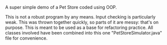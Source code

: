 A super simple demo of a Pet Store coded using OOP.

This is not a robust program by any means. Input checking is particularly weak.
This was thrown together quickly, so parts of it are messy: that's on purpose.
This is meant to be used as a base for refactoring practice.
All classes involved have been combined into this one "PetStoreSimulator.java" file for convenience.
